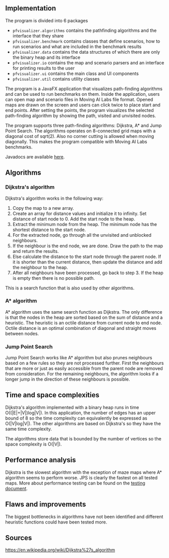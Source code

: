 ## Implementation

The program is divided into 6 packages

* `pfvisualizer.algorithms` contains the pathfinding algorithms and the interface that they share
* `pfvisualizer.benchmark` contains classes that define scenarios, how to run scenarios  and what are included in the benchmark results
* `pfvisualizer.data` contains the data structures of which there are only the binary heap and its interface
* `pfvisualizer.io` contains the map and scenario parsers and an interface for printing results to the user
* `pfvisualizer.ui` contains the main class and UI components
* `pfvisualizer.util` contains utility classes

The program is a JavaFX application that visualizes path-finding algorithms and
can be used to run benchmarks on them. Inside the application, users can open
map and scenario files in Moving AI Labs file format. Opened maps are drawn on the screen and users can click twice to place start and end points. After setting the points, the program visualizes the selected path-finding algorithm by showing the path, visited and unvisited nodes.

The program supports three path-finding algorithms: Dijkstra, A* and Jump Point Search. The algorithms operates on 8-connected grid maps with a diagonal cost of sqrt(2). Also no corner cutting is allowed when moving diagonally. This makes the program compatible with Moving AI Labs benchmarks.

Javadocs are available [here](https://tapanih.github.io/pathfinding-visualizer/).

## Algorithms

### Dijkstra's algorithm

Dijkstra's algorithm works in the following way:

1. Copy the map to a new array.
2. Create an array for distance values and initialize it to infinity. Set
distance of start node to 0. Add the start node to the heap.
3. Extract the minimum node from the heap. The minimum node has the shortest distance to the start node.
4. For the extracted node, go through all the unvisited and unblocked neighbours.
5. If the neighbour is the end node, we are done. Draw the path to the map and return the results.
6. Else calculate the distance to the start node through the parent node. If it is shorter than the current distance, then update the distance and add the neighbour to the heap.
7. After all neighbours have been processed, go back to step 3. If the heap is empty then there is no possible path.

This is a search function that is also used by other algorithms.

### A* algorithm

A* algorithm uses the same search function as Dijkstra. The only difference is that the nodes in the heap are sorted based on the sum of distance and a heuristic. The heuristic is an octile distance from current node to end node. Octile distance is an optimal combination of diagonal and straight moves between nodes.

### Jump Point Search

Jump Point Search works like A* algorithm but also prunes neighbours based on a few rules so they are not processed further. First the neighbours that are more or just as easily accessible from the parent node are removed from consideration. For the remaining neighbours, the algorithm looks if a longer jump in the direction of these neighbours is possible.

## Time and space complexities

Dijkstra's algorithm implemented with a binary heap runs in time O((|E|+|V|)log|V|). In this application, the number of edges has an upper bound of 8 so the time complexity can equivalently be expressed as O(|V|log|V|). The other algorithms are based on Dijkstra's so they have the same time complexity.

The algorithms store data that is bounded by the number of vertices so the space complexity is O(|V|).

## Performance analysis

Dijkstra is the slowest algorithm with the exception of maze maps where A* algorithm seems to perform worse. JPS is clearly the fastest on all tested maps. More about performance testing can be found on the [testing document](testing.md).

## Flaws and improvements

The biggest bottlenecks in algorithms have not been identified and different heuristic functions could have been tested more.

## Sources

https://en.wikipedia.org/wiki/Dijkstra%27s_algorithm